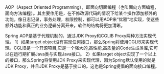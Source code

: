 AOP（Aspect Oriented Programming），即面向切面编程（也叫面向方面编程，面向方法编程）。其主要作用是，在不修改源代码的情况下给某个操作添加额外的功能。像日志记录，事务处理，权限控制，都可以用AOP来“优雅”地实现，使这些额外功能和真正的业务逻辑分离开来，软件的结构将更加清晰。

Spring AOP是基于代理机制的，通过JDK Proxy和CGLIB Proxy两种方法实现代理。
1）如果target object没有实现任何接口，那么Spring将使用CGLIB来实现代理。CGLIB是一个开源项目,它是一个强大的,高性能,高质量的Code生成类库,它可以在运行期扩展Java类与实现Java接口。
2）如果target object实现了一个以上的接口，那么Spring将使用JDK Proxy来实现代理，因为Spring默认使用的就是JDK Proxy，并且JDK Proxy是基于接口的。这也是Spring提倡的面向接口编程。